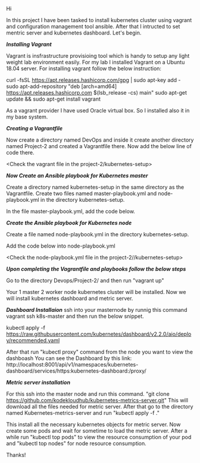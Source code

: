 Hi

In this project I have been tasked to install kubernetes cluster using vagrant and configuration management tool ansible. After that I intructed to set mentric server and kubernetes dashboard. Let's begin.


***Installing Vagrant***

Vagrant is insfrastructure provisioing tool which is handy to setup any light weight lab environment easily. For my lab I installed Vagrant on a Ubuntu 18.04 server. For installing vagrant follow the below instruction:

curl -fsSL https://apt.releases.hashicorp.com/gpg | sudo apt-key add -
sudo apt-add-repository "deb [arch=amd64] https://apt.releases.hashicorp.com $(lsb_release -cs) main"
sudo apt-get update && sudo apt-get install vagrant

As a vagrant provider I have used Oracle virtual box. So I installed also it in my base system.

 
***Creating a Vagrantfile***

Now create a directory named DevOps and inside it create another directory named Project-2 and created a Vagrantfile there. Now add the below line of code there. 

<Check the vagrant file in the project-2/kubernetes-setup>

***Now Create an Ansible playbook for Kubernetes master***

Create a directory named kubernetes-setup in the same directory as the Vagrantfile. Create two files named master-playbook.yml and node-playbook.yml in the directory kubernetes-setup.

In the file master-playbook.yml, add the code below.

<Check the master-plybook.yml file in the folder>


***Create the Ansible playbook for Kubernetes node***

Create a file named node-playbook.yml in the directory kubernetes-setup.

Add the code below into node-playbook.yml

<Check the node-playbook.yml file in the project-2//kubernetes-setup>



***Upon completing the Vagrantfile and playbooks follow the below steps***

Go to the directory Devops/Project-2/ and then run "vagrant up"

Your 1 master 2 worker node kubernetes cluster will be installed. Now we will install kubernetes dashboard and metric server. 

***Dashboard Installaion***
ssh into your masternode by runnig this command vagrant ssh k8s-master and then run the below snippet.

kubectl apply -f https://raw.githubusercontent.com/kubernetes/dashboard/v2.2.0/aio/deploy/recommended.yaml

After that run "kubectl proxy" command from the node you want to view the dashboash
You can see the Dashboard by this link: 
http://localhost:8001/api/v1/namespaces/kubernetes-dashboard/services/https:kubernetes-dashboard:/proxy/



***Metric server installation***

For this ssh into the master node and run this command. "git clone https://github.com/kodekloudhub/kubernetes-metrics-server.git"
This will download all the files needed for metric server. 
After that go to the directory named Kubernetes-metrics-server and run "kubectl apply -f ."

This install all the necessary kubernetes objects for metric server. Now create some pods and wait for sometime to load the metric server. 
After a while run "kubectl top pods" to view the resource consumption of your pod and "kubectl top nodes" for node resource consumption. 


Thanks!
